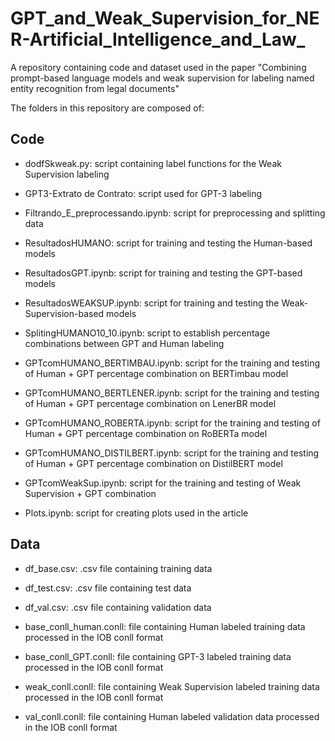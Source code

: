 # GPT_and_Weak_Supervision_for_NER-Artificial_Intelligence_and_Law_
A repository containing code and dataset used in the paper "Combining prompt-based language models and weak supervision for labeling named entity recognition from legal documents"

The folders in this repository are composed of:

## Code

* dodfSkweak.py: script containing label functions for the Weak Supervision labeling

* GPT3-Extrato de Contrato: script used for GPT-3 labeling

* Filtrando_E_preprocessando.ipynb: script for preprocessing and splitting data

* ResultadosHUMANO: script for training and testing the Human-based models

* ResultadosGPT.ipynb: script for  training and testing the GPT-based models

* ResultadosWEAKSUP.ipynb: script for training and testing the Weak-Supervision-based models

*  SplitingHUMANO10_10.ipynb: script to establish percentage combinations between GPT and Human labeling

* GPTcomHUMANO_BERTIMBAU.ipynb: script for the training and testing of Human + GPT percentage combination on BERTimbau model

* GPTcomHUMANO_BERTLENER.ipynb: script for the training and testing of Human + GPT percentage combination on LenerBR model

* GPTcomHUMANO_ROBERTA.ipynb: script for the training and testing of Human + GPT percentage combination on RoBERTa model

* GPTcomHUMANO_DISTILBERT.ipynb: script for the training and testing of Human + GPT percentage combination on DistilBERT model 

* GPTcomWeakSup.ipynb: script for the training and testing of Weak Supervision + GPT combination 

* Plots.ipynb: script for creating plots used in the article

## Data

* df_base.csv: .csv file containing training data

* df_test.csv: .csv file containing test data

* df_val.csv: .csv file containing validation data

* base_conll_human.conll: file containing Human labeled training data processed in the IOB conll format

* base_conll_GPT.conll: file containing GPT-3 labeled training data processed in the IOB conll format

* weak_conll.conll: file containing Weak Supervision labeled training data processed in the IOB conll format

* val_conll.conll: file containing Human labeled validation data processed in the IOB conll format
